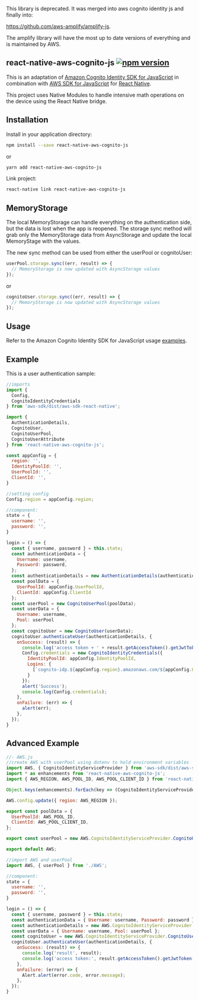 This library is deprecated. It was merged into aws cognito identity js and finally into: 

https://github.com/aws-amplify/amplify-js.

The amplify library will have the most up to date versions of everything and is maintained by AWS.

## react-native-aws-cognito-js [![npm version](https://badge.fury.io/js/react-native-aws-cognito-js.svg)](http://badge.fury.io/js/react-native-aws-cognito-js)

This is an adaptation of [Amazon Cognito Identity SDK for JavaScript](https://github.com/aws/amazon-cognito-identity-js) in combination with [AWS SDK for JavaScript](https://github.com/aws/aws-sdk-js/tree/react-native) for [React Native](https://github.com/facebook/react-native/).

This project uses Native Modules to handle intensive math operations on the device using the React Native bridge.

## Installation

Install in your application directory:

```bash
npm install --save react-native-aws-cognito-js
```

or

```bash
yarn add react-native-aws-cognito-js
```

Link project:

```bash
react-native link react-native-aws-cognito-js
```

## MemoryStorage

The local MemoryStorage can handle everything on the authentication side, but the data is lost when the app is reopened. The storage sync method will grab only the MemoryStorage data from AsyncStorage and update the local MemoryStage with the values.

The new sync method can be used from either the userPool or cognitoUser:

```js
userPool.storage.sync((err, result) => {
  // MemoryStorage is now updated with AsyncStorage values
});
```

or

```js
cognitoUser.storage.sync((err, result) => {
  // MemoryStorage is now updated with AsyncStorage values
});
```

## Usage

Refer to the Amazon Cognito Identity SDK for JavaScript usage [examples](https://github.com/aws/amazon-cognito-identity-js#usage).

## Example

This is a user authentication sample:

```js
//imports
import {
  Config,
  CognitoIdentityCredentials
} from 'aws-sdk/dist/aws-sdk-react-native';

import {
  AuthenticationDetails,
  CognitoUser,
  CognitoUserPool,
  CognitoUserAttribute
} from 'react-native-aws-cognito-js';

const appConfig = {
  region: '',
  IdentityPoolId: '',
  UserPoolId: '',
  ClientId: '',
}

//setting config
Config.region = appConfig.region;

//component:
state = {
  username: '',
  password: '',
}

login = () => {
  const { username, password } = this.state;
  const authenticationData = {
    Username: username,
    Password: password,
  };
  const authenticationDetails = new AuthenticationDetails(authenticationData);
  const poolData = {
    UserPoolId: appConfig.UserPoolId,
    ClientId: appConfig.ClientId
  };
  const userPool = new CognitoUserPool(poolData);
  const userData = {
    Username: username,
    Pool: userPool
  };
  const cognitoUser = new CognitoUser(userData);
  cognitoUser.authenticateUser(authenticationDetails, {
    onSuccess: (result) => {
      console.log('access token + ' + result.getAccessToken().getJwtToken());
      Config.credentials = new CognitoIdentityCredentials({
        IdentityPoolId: appConfig.IdentityPoolId,
        Logins: {
          [`cognito-idp.${appConfig.region}.amazonaws.com/${appConfig.UserPoolId}`]: result.getIdToken().getJwtToken()
        }
      });
      alert('Success');
      console.log(Config.credentials);
    },
    onFailure: (err) => {
      alert(err);
    },
  });
}
```

## Advanced Example

```js
//- AWS.js
//create AWS with userPool using dotenv to hold environment variables
import AWS, { CognitoIdentityServiceProvider } from 'aws-sdk/dist/aws-sdk-react-native';
import * as enhancements from 'react-native-aws-cognito-js';
import { AWS_REGION, AWS_POOL_ID, AWS_POOL_CLIENT_ID } from 'react-native-dotenv';

Object.keys(enhancements).forEach(key => (CognitoIdentityServiceProvider[key] = enhancements[key]));

AWS.config.update({ region: AWS_REGION });

export const poolData = {
  UserPoolId: AWS_POOL_ID,
  ClientId: AWS_POOL_CLIENT_ID,
};

export const userPool = new AWS.CognitoIdentityServiceProvider.CognitoUserPool(poolData);

export default AWS;
```

```js
//import AWS and userPool
import AWS, { userPool } from './AWS';

//component:
state = {
  username: '',
  password: '',
}

login = () => {
  const { username, password } = this.state;
  const authenticationData = { Username: username, Password: password };
  const authenticationDetails = new AWS.CognitoIdentityServiceProvider.AuthenticationDetails(authenticationData);
  const userData = { Username: username, Pool: userPool };
  const cognitoUser = new AWS.CognitoIdentityServiceProvider.CognitoUser(userData);
  cognitoUser.authenticateUser(authenticationDetails, {
    onSuccess: (result) => {
      console.log('result', result);
      console.log('access token:', result.getAccessToken().getJwtToken());
    },
    onFailure: (error) => {
      Alert.alert(error.code, error.message);
    },
  });
}
```
